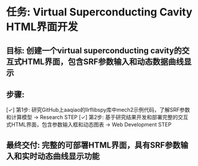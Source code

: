 # 任务: Virtual Superconducting Cavity HTML界面开发

## 目标: 创建一个virtual superconducting cavity的交互式HTML界面，包含SRF参数输入和动态数据曲线显示

## 步骤:
[✓] 第1步: 研究GitHub上aaqiao的llrflibspy库中mech2示例代码，了解SRF参数和计算模型 → Research STEP
[✓] 第2步: 基于研究结果开发和部署完整的交互式HTML界面，包含参数输入框和动态图表 → Web Development STEP

## 最终交付: 完整的可部署HTML界面，具有SRF参数输入和实时动态曲线显示功能